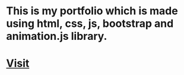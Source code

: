 # This is my portfolio which is made using html, css, js, bootstrap and animation.js library.

# [Visit](https://iamsunil25.github.io/portfolio)


